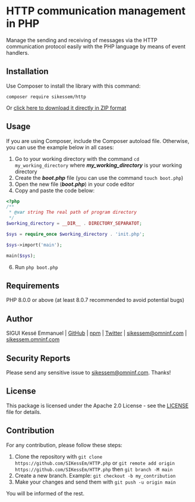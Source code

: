 # HTTP communication management in PHP

Manage the sending and receiving of messages via the HTTP communication protocol easily with the PHP language by means of event handlers.


## Installation

Use Composer to install the library with this command:

`composer require sikessem/http`

Or [click here to download it directly in ZIP format ](https://github.com/SIKessEm/HTTP.php/archive/refs/heads/main.zip)


## Usage

If you are using Composer, include the Composer autoload file.
Otherwise, you can use the example below in all cases:

1. Go to your working directory with the command `cd my_working_directory` where **_my_working_directory_** is your working directory
2. Create the **_boot.php_** file (you can use the command `touch boot.php`)
3. Open the new file (**_boot.php_**) in your code editor
4. Copy and paste the code below:
```php
<?php
/**
 * @var string The real path of program directory
 */
$working_directory = __DIR__ . DIRECTORY_SEPARATOT;

$sys = require_once $working_directory . 'init.php';

$sys->import('main');

main($sys);
```
6. Run `php boot.php`


## Requirements

PHP 8.0.0 or above (at least 8.0.7 recommended to avoid potential bugs)


## Author

SIGUI Kessé Emmanuel | [GitHub](https://github.com/SIKessEm) | [npm](https://npmjs.org/~sikessem) | [Twitter](https://twitter.com/FullDotSIKessEm) | [sikessem@omninf.com](mailto:sikessem@omninf.com) | [sikessem.omninf.com](https://sikessem.omninf.com)


## Security Reports

Please send any sensitive issue to [sikessem@omninf.com](mailto:sikessem@omninf.com). Thanks!


## License
This package is licensed under the Apache 2.0 License - see the [LICENSE](./LICENSE) file for details.


## Contribution

For any contribution, please follow these steps:

1. Clone the repository with `git clone https://github.com/SIKessEm/HTTP.php` or `git remote add origin https://github.com/SIKessEm/HTTP.php` then `git branch -M main`
2. Create a new branch. Example: `git checkout -b my_contribution`
3. Make your changes and send them with `git push -u origin main`

You will be informed of the rest.
